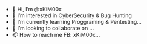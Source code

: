 - 👋 Hi, I’m @xKiM00x
- 👀 I’m interested in CyberSecurity & Bug Hunting
- 🌱 I’m currently learning Proggraming & Pentesting...
- 💞️ I’m looking to collaborate on ...
- 📫 How to reach me FB: xKiM00x...

<!---
xKiM00x/xKiM00x is a ✨ special ✨ repository because its `README.md` (this file) appears on your GitHub profile.
You can click the Preview link to take a look at your changes.
--->

